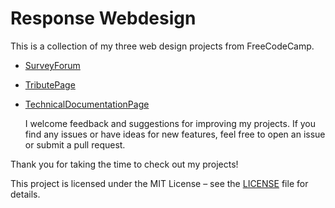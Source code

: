 # Response Webdesign

This is a collection of my three web design projects from FreeCodeCamp.

- [SurveyForum](https://ilias-eloua.github.io/Survey-form/surveyform.html)
- [TributePage](https://ilias-eloua.github.io/Survey-form/tributepage.html)
- [TechnicalDocumentationPage](https://ilias-eloua.github.io/Survey-form/technical-documentation.html)

  I welcome feedback and suggestions for improving my projects. If you find any issues or have ideas for new features, feel free to open an issue or submit a pull request.

 Thank you for taking the time to check out my projects!

 This project is licensed under the MIT License – see the [LICENSE](./LICENSE) file for details.
